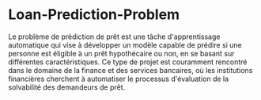 # Loan-Prediction-Problem
Le problème de prédiction de prêt est une tâche d'apprentissage automatique qui vise à développer un
modèle capable de prédire si une personne est éligible à un prêt hypothécaire ou non, en se basant sur
différentes caractéristiques. Ce type de projet est couramment rencontré dans le domaine de la
finance et des services bancaires, où les institutions financières cherchent à automatiser le processus
d'évaluation de la solvabilité des demandeurs de prêt.
